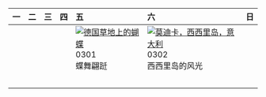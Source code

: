 | 一   | 二   | 三   | 四   | 五                                                                                                                                                                                            | 六                                                                                                                                                                                   | 日   |
|:----|:----|:----|:----|:---------------------------------------------------------------------------------------------------------------------------------------------------------------------------------------------|:------------------------------------------------------------------------------------------------------------------------------------------------------------------------------------|:----|
|     |     |     |     | [![](https://www.bing.com/th?id=OHR.Schmetterlingswiese_ZH-CN3740804088_320x240.jpg '德国草地上的蝴蝶')](https://www.bing.com/th?id=OHR.Schmetterlingswiese_ZH-CN3740804088_UHD.jpg)<br>0301<br>蝶舞翩跹 | [![](https://www.bing.com/th?id=OHR.ModicaItaly_ZH-CN3893147952_320x240.jpg '莫迪卡，西西里岛，意大利')](https://www.bing.com/th?id=OHR.ModicaItaly_ZH-CN3893147952_UHD.jpg)<br>0302<br>西西里岛的风光 |     |
|     |     |     |     |                                                                                                                                                                                              |                                                                                                                                                                                     |     |
|     |     |     |     |                                                                                                                                                                                              |                                                                                                                                                                                     |     |
|     |     |     |     |                                                                                                                                                                                              |                                                                                                                                                                                     |     |
|     |     |     |     |                                                                                                                                                                                              |                                                                                                                                                                                     |     |
|     |     |     |     |                                                                                                                                                                                              |                                                                                                                                                                                     |     |